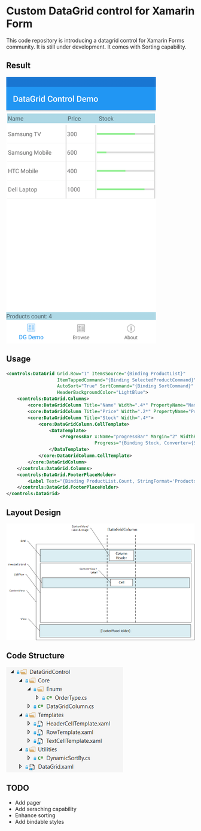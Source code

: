# Custom DataGrid control for Xamarin Form
This code repository is introducing a datagrid control for Xamarin Forms community. It is still under development. It comes with Sorting capability.

## Result
<img align="center" src="https://github.com/abdoemad/XamF.Controls.DataGrid/blob/master/demo-result.png" width="400"/>

## Usage
```xml
<controls:DataGrid Grid.Row="1" ItemsSource="{Binding ProductList}" 
                   ItemTappedCommand="{Binding SelectedProductCommand}"
                   AutoSort="True" SortCommand="{Binding SortCommand}" 
                   HeaderBackgroundColor="LightBlue">
    <controls:DataGrid.Columns>
        <core:DataGridColumn Title="Name" Width=".4*" PropertyName="Name" SortingEnabled="True"></core:DataGridColumn>
        <core:DataGridColumn Title="Price" Width=".2*" PropertyName="Price" SortingEnabled="True"></core:DataGridColumn>
        <core:DataGridColumn Title="Stock" Width=".4*">
            <core:DataGridColumn.CellTemplate>
                <DataTemplate>
                    <ProgressBar x:Name="progressBar" Margin="2" WidthRequest="50" 
                                 Progress="{Binding Stock, Converter={StaticResource Key=progressToConverter}, ConverterParameter={Binding Source={x:Reference progressBar}}}" ProgressColor="LightGreen"></ProgressBar>
                </DataTemplate>
            </core:DataGridColumn.CellTemplate>
        </core:DataGridColumn>
    </controls:DataGrid.Columns>
    <controls:DataGrid.FooterPlaceHolder>
        <Label Text="{Binding ProductList.Count, StringFormat='Products count: {0}'}" BackgroundColor="LightBlue"/>
    </controls:DataGrid.FooterPlaceHolder>
</controls:DataGrid>
```
## Layout Design
<img align="center" src="https://github.com/abdoemad/XamF.Controls.DataGrid/blob/master/layout-design.png"/>

## Code Structure
<img align="center" src="https://github.com/abdoemad/XamF.Controls.DataGrid/blob/master/code-structure.PNG"/>

## TODO
- Add pager
- Add seraching capability 
- Enhance sorting
- Add bindable styles
